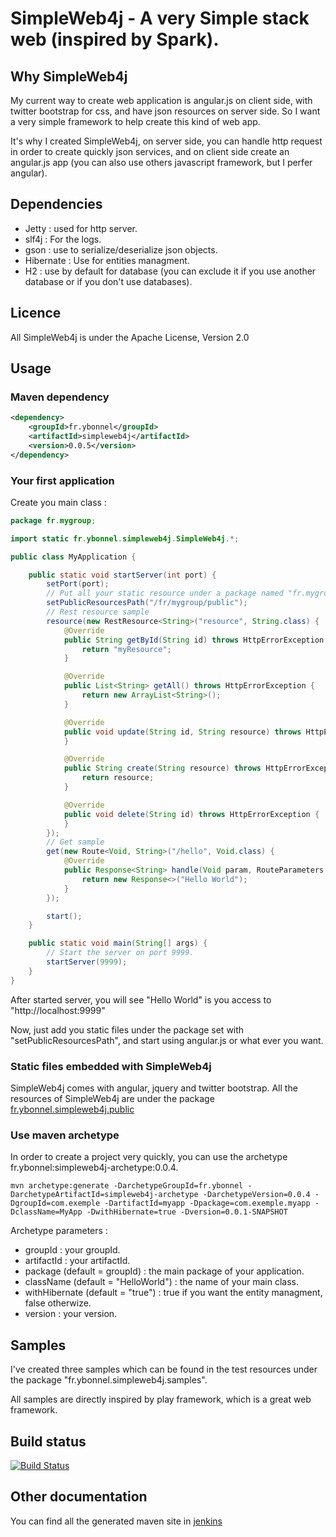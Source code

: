 SimpleWeb4j - A very Simple stack web (inspired by Spark).
==============================================

## Why SimpleWeb4j

My current way to create web application is angular.js on client side, with twitter bootstrap for css, and have json resources on server side.
So I want a very simple framework to help create this kind of web app.

It's why I created SimpleWeb4j, on server side, you can handle http request in order to create quickly json services,
and on client side create an angular.js app (you can also use others javascript framework, but I perfer angular).

## Dependencies

- Jetty : used for http server.
- slf4j : For the logs.
- gson : use to serialize/deserialize json objects.
- Hibernate : Use for entities managment.
- H2 : use by default for database (you can exclude it if you use another database or if you don't use databases).

## Licence

All SimpleWeb4j is under the Apache License, Version 2.0


## Usage

### Maven dependency

```xml
<dependency>
    <groupId>fr.ybonnel</groupId>
    <artifactId>simpleweb4j</artifactId>
    <version>0.0.5</version>
</dependency>
```

### Your first application

Create you main class :
```java
package fr.mygroup;

import static fr.ybonnel.simpleweb4j.SimpleWeb4j.*;

public class MyApplication {

    public static void startServer(int port) {
        setPort(port);
        // Put all your static resource under a package named "fr.mygroup.public"
        setPublicResourcesPath("/fr/mygroup/public");
        // Rest resource sample
        resource(new RestResource<String>("resource", String.class) {
            @Override
            public String getById(String id) throws HttpErrorException {
                return "myResource";
            }

            @Override
            public List<String> getAll() throws HttpErrorException {
                return new ArrayList<String>();
            }

            @Override
            public void update(String id, String resource) throws HttpErrorException {
            }

            @Override
            public String create(String resource) throws HttpErrorException {
                return resource;
            }

            @Override
            public void delete(String id) throws HttpErrorException {
            }
        });
        // Get sample
        get(new Route<Void, String>("/hello", Void.class) {
            @Override
            public Response<String> handle(Void param, RouteParameters routeParams) {
                return new Response<>("Hello World");
            }
        });

        start();
    }

    public static void main(String[] args) {
        // Start the server on port 9999.
        startServer(9999);
    }
}
```

After started server, you will see "Hello World" is you access to "http://localhost:9999"

Now, just add you static files under the package set with "setPublicResourcesPath", and start using angular.js or what ever you want.

### Static files embedded with SimpleWeb4j

SimpleWeb4j comes with angular, jquery and twitter bootstrap. All the resources of SimpleWeb4j are under the package [fr.ybonnel.simpleweb4j.public](https://github.com/ybonnel/SimpleWeb4j/tree/master/src/main/resources/fr/ybonnel/simpleweb4j/public)

### Use maven archetype

In order to create a project very quickly, you can use the archetype fr.ybonnel:simpleweb4j-archetype:0.0.4.
```
mvn archetype:generate -DarchetypeGroupId=fr.ybonnel -DarchetypeArtifactId=simpleweb4j-archetype -DarchetypeVersion=0.0.4 -DgroupId=com.exemple -DartifactId=myapp -Dpackage=com.exemple.myapp -DclassName=MyApp -DwithHibernate=true -Dversion=0.0.1-SNAPSHOT
```

Archetype parameters :

- groupId : your groupId.
- artifactId : your artifactId.
- package (default = groupId) : the main package of your application.
- className (default = "HelloWorld") : the name of your main class.
- withHibernate (default = "true") : true if you want the entity managment, false otherwize.
- version : your version.


## Samples

I've created three samples which can be found in the test resources under the package "fr.ybonnel.simpleweb4j.samples".

All samples are directly inspired by play framework, which is a great web framework.

## Build status

[![Build Status](https://simpleweb4j.ci.cloudbees.com/job/SimpleWeb4j-build/badge/icon)](https://simpleweb4j.ci.cloudbees.com/job/SimpleWeb4j-build/)

## Other documentation

You can find all the generated maven site in [jenkins](https://simpleweb4j.ci.cloudbees.com/job/SimpleWeb4j-build/site/)

